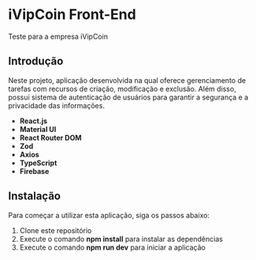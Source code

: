 # iVipCoin Front-End

Teste para a empresa iVipCoin

## Introdução

Neste projeto, aplicação desenvolvida na qual oferece gerenciamento de tarefas com recursos de criação, modificação e exclusão. Além disso, possui sistema de autenticação de usuários para garantir a segurança e a privacidade das informações.

- **React.js**
- **Material UI**
- **React Router DOM**
- **Zod**
- **Axios**
- **TypeScript**
- **Firebase**
 
## Instalação

Para começar a utilizar esta aplicação, siga os passos abaixo:

1. Clone este repositório
2. Execute o comando **npm install** para instalar as dependências
3. Execute o comando **npm run dev** para iniciar a aplicação

